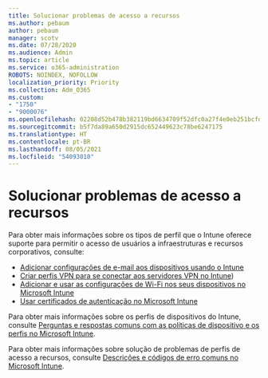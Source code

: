 ```yaml
---
title: Solucionar problemas de acesso a recursos
ms.author: pebaum
author: pebaum
manager: scotv
ms.date: 07/28/2020
ms.audience: Admin
ms.topic: article
ms.service: o365-administration
ROBOTS: NOINDEX, NOFOLLOW
localization_priority: Priority
ms.collection: Adm_O365
ms.custom:
- "1750"
- "9000076"
ms.openlocfilehash: 02208d52b478b382119bd6634709f52dfc0a27f4e0eb251bcfdb4d96d47dac82
ms.sourcegitcommit: b5f7da89a650d2915dc652449623c78be6247175
ms.translationtype: HT
ms.contentlocale: pt-BR
ms.lasthandoff: 08/05/2021
ms.locfileid: "54093010"
---
```

# <a name="troubleshoot-resource-access-issues"></a>Solucionar problemas de acesso a recursos

Para obter mais informações sobre os tipos de perfil que o Intune oferece suporte para permitir o acesso de usuários a infraestruturas e recursos corporativos, consulte:

- [Adicionar configurações de e-mail aos dispositivos usando o Intune](https://docs.microsoft.com/intune/email-settings-configure)
- [Criar perfis VPN para se conectar aos servidores VPN no Intune](https://docs.microsoft.com/intune/vpn-settings-configure))
- [Adicionar e usar as configurações de Wi-Fi nos seus dispositivos no Microsoft Intune](https://docs.microsoft.com/intune/wi-fi-settings-configure)
- [Usar certificados de autenticação no Microsoft Intune](https://docs.microsoft.com/intune/certificates-configure)

Para obter mais informações sobre os perfis de dispositivos do Intune, consulte [Perguntas e respostas comuns com as políticas de dispositivo e os perfis no Microsoft Intune](https://docs.microsoft.com/intune/device-profile-troubleshoot).

Para obter mais informações sobre solução de problemas de perfis de acesso a recursos, consulte [Descrições e códigos de erro comuns no Microsoft Intune](https://docs.microsoft.com/intune/troubleshoot-company-resource-access-problems).
